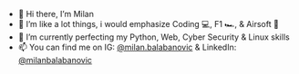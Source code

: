 - 👋 Hi there, I’m Milan
- 👀 I’m like a lot things, i would emphasize Coding 💻, F1 🏎️, & Airsoft 🔫
- 🌱 I’m currently perfecting my Python, Web, Cyber Security & Linux skills
- 📫 You can find me on IG: [@milan.balabanovic](https://www.instagram.com/milanbalabanovic/ "@milan.balabanovic") & LinkedIn: [@milanbalabanovic](https://www.linkedin.com/in/milanbalabanovic/ "@milanbalabanovic")

<!---
M1K1B/M1K1B is a ✨ special ✨ repository because its `README.md` (this file) appears on your GitHub profile.
You can click the Preview link to take a look at your changes.
--->
